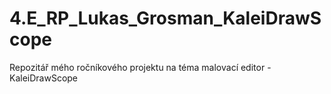 # 4.E_RP_Lukas_Grosman_KaleiDrawScope
Repozitář mého ročníkového projektu na téma malovací editor - KaleiDrawScope
